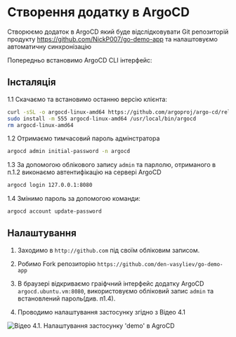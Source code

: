 # Створення додатку в ArgoCD

Створюємо додаток в ArgoCD який буде відслідковувати Git репозиторій продукту https://github.com/NickP007/go-demo-app та налаштовуємо автоматичну синхронізацію

Попередньо встановимо ArgoCD CLI інтерфейс:

## Інсталяція

1.1 Скачаємо та встановимо останню версію клієнта:

   ```bash
   curl -sSL -o argocd-linux-amd64 https://github.com/argoproj/argo-cd/releases/latest/download/argocd-linux-amd64
   sudo install -m 555 argocd-linux-amd64 /usr/local/bin/argocd
   rm argocd-linux-amd64
   ```

1.2 Отримаємо тимчасовий пароль адмінстратора

   ```bash
   argocd admin initial-password -n argocd
   ```

1.3 За допомогою облікового запису `admin` та парлолю, отриманого в п.1.2 виконаємо автентифікацію на сервері ArgoCD

   ```bash
   argocd login 127.0.0.1:8080
   ```

1.4 Змінимо пароль за допомогою команди:

   ```bash
   argocd account update-password
   ```

## Налаштування

1. Заходимо в `http://github.com` під своїм обліковим записом.

2. Робимо Fork репозиторію `https://github.com/den-vasyliev/go-demo-app`

3. В браузері відкриваємо граіфчний інтерфейс додатку ArgoCD `argocd.ubuntu.vm:8080`, використовуємо обліковий запис `admin` та встановлений пароль(див. п1.4).

4. Проводимо налаштування застосунку згідно з Відео 4.1

![Відео 4.1. Налаштування застосунку 'demo' в AgroCD](argo03.gif)
